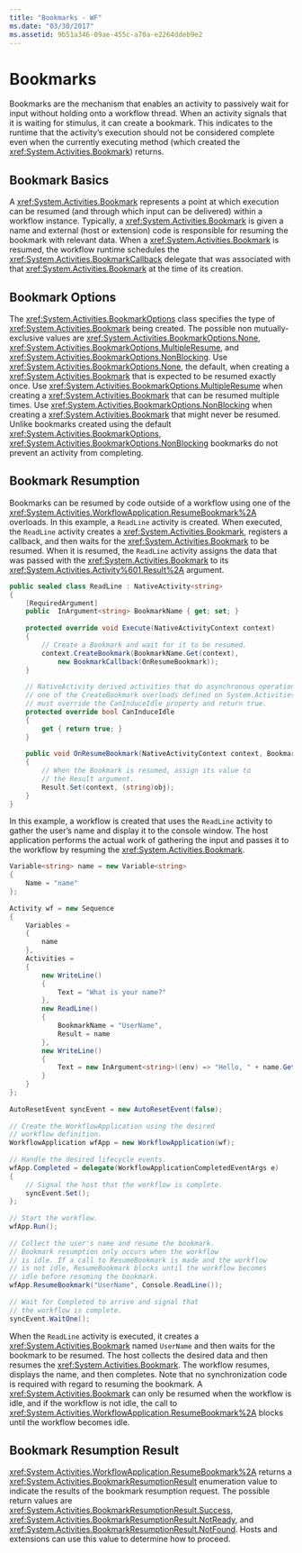 ```yaml
---
title: "Bookmarks - WF"
ms.date: "03/30/2017"
ms.assetid: 9b51a346-09ae-455c-a70a-e2264ddeb9e2
---
```

# Bookmarks
Bookmarks are the mechanism that enables an activity to passively wait for input without holding onto a workflow thread. When an activity signals that it is waiting for stimulus, it can create a bookmark. This indicates to the runtime that the activity’s execution should not be considered complete even when the currently executing method (which created the <xref:System.Activities.Bookmark>) returns.  
  
## Bookmark Basics  
 A <xref:System.Activities.Bookmark> represents a point at which execution can be resumed (and through which input can be delivered) within a workflow instance. Typically, a <xref:System.Activities.Bookmark> is given a name and external (host or extension) code is responsible for resuming the bookmark with relevant data. When a <xref:System.Activities.Bookmark> is resumed, the workflow runtime schedules the <xref:System.Activities.BookmarkCallback> delegate that was associated with that <xref:System.Activities.Bookmark> at the time of its creation.  
  
## Bookmark Options  
 The <xref:System.Activities.BookmarkOptions> class specifies the type of <xref:System.Activities.Bookmark> being created. The possible non mutually-exclusive values are <xref:System.Activities.BookmarkOptions.None>, <xref:System.Activities.BookmarkOptions.MultipleResume>, and <xref:System.Activities.BookmarkOptions.NonBlocking>. Use <xref:System.Activities.BookmarkOptions.None>, the default, when creating a <xref:System.Activities.Bookmark> that is expected to be resumed exactly once. Use <xref:System.Activities.BookmarkOptions.MultipleResume> when creating a <xref:System.Activities.Bookmark> that can be resumed multiple times. Use <xref:System.Activities.BookmarkOptions.NonBlocking> when creating a <xref:System.Activities.Bookmark> that might never be resumed. Unlike bookmarks created using the default <xref:System.Activities.BookmarkOptions>, <xref:System.Activities.BookmarkOptions.NonBlocking> bookmarks do not prevent an activity from completing.  
  
## Bookmark Resumption  
 Bookmarks can be resumed by code outside of a workflow using one of the <xref:System.Activities.WorkflowApplication.ResumeBookmark%2A> overloads. In this example, a `ReadLine` activity is created. When executed, the `ReadLine` activity creates a <xref:System.Activities.Bookmark>, registers a callback, and then waits for the <xref:System.Activities.Bookmark> to be resumed. When it is resumed, the `ReadLine` activity assigns the data that was passed with the <xref:System.Activities.Bookmark> to its <xref:System.Activities.Activity%601.Result%2A> argument.  
  
```csharp  
public sealed class ReadLine : NativeActivity<string>  
{  
    [RequiredArgument]  
    public  InArgument<string> BookmarkName { get; set; }  
  
    protected override void Execute(NativeActivityContext context)  
    {  
        // Create a Bookmark and wait for it to be resumed.  
        context.CreateBookmark(BookmarkName.Get(context),   
            new BookmarkCallback(OnResumeBookmark));  
    }  
  
    // NativeActivity derived activities that do asynchronous operations by calling   
    // one of the CreateBookmark overloads defined on System.Activities.NativeActivityContext   
    // must override the CanInduceIdle property and return true.  
    protected override bool CanInduceIdle  
    {  
        get { return true; }  
    }  
  
    public void OnResumeBookmark(NativeActivityContext context, Bookmark bookmark, object obj)  
    {  
        // When the Bookmark is resumed, assign its value to  
        // the Result argument.  
        Result.Set(context, (string)obj);  
    }  
}  
```  
  
 In this example, a workflow is created that uses the `ReadLine` activity to gather the user’s name and display it to the console window. The host application performs the actual work of gathering the input and passes it to the workflow by resuming the <xref:System.Activities.Bookmark>.  
  
```csharp  
Variable<string> name = new Variable<string>  
{  
    Name = "name"  
};  
  
Activity wf = new Sequence  
{  
    Variables =  
    {  
        name  
    },  
    Activities =  
    {  
        new WriteLine()  
        {  
            Text = "What is your name?"  
        },  
        new ReadLine()  
        {  
            BookmarkName = "UserName",  
            Result = name  
        },  
        new WriteLine()  
        {  
            Text = new InArgument<string>((env) => "Hello, " + name.Get(env))  
        }  
    }  
};  
  
AutoResetEvent syncEvent = new AutoResetEvent(false);  
  
// Create the WorkflowApplication using the desired  
// workflow definition.  
WorkflowApplication wfApp = new WorkflowApplication(wf);  
  
// Handle the desired lifecycle events.  
wfApp.Completed = delegate(WorkflowApplicationCompletedEventArgs e)  
{  
    // Signal the host that the workflow is complete.  
    syncEvent.Set();  
};  
  
// Start the workflow.  
wfApp.Run();  
  
// Collect the user's name and resume the bookmark.  
// Bookmark resumption only occurs when the workflow  
// is idle. If a call to ResumeBookmark is made and the workflow  
// is not idle, ResumeBookmark blocks until the workflow becomes  
// idle before resuming the bookmark.  
wfApp.ResumeBookmark("UserName", Console.ReadLine());  
  
// Wait for Completed to arrive and signal that  
// the workflow is complete.  
syncEvent.WaitOne();  
```  
  
 When the `ReadLine` activity is executed, it creates a <xref:System.Activities.Bookmark> named `UserName` and then waits for the bookmark to be resumed. The host collects the desired data and then resumes the <xref:System.Activities.Bookmark>. The workflow resumes, displays the name, and then completes. Note that no synchronization code is required with regard to resuming the bookmark. A <xref:System.Activities.Bookmark> can only be resumed when the workflow is idle, and if the workflow is not idle, the call to <xref:System.Activities.WorkflowApplication.ResumeBookmark%2A> blocks until the workflow becomes idle.  
  
## Bookmark Resumption Result  
 <xref:System.Activities.WorkflowApplication.ResumeBookmark%2A> returns a <xref:System.Activities.BookmarkResumptionResult> enumeration value to indicate the results of the bookmark resumption request. The possible return values are <xref:System.Activities.BookmarkResumptionResult.Success>, <xref:System.Activities.BookmarkResumptionResult.NotReady>, and <xref:System.Activities.BookmarkResumptionResult.NotFound>. Hosts and extensions can use this value to determine how to proceed.
